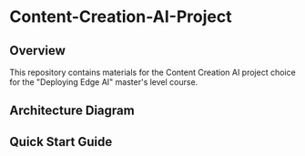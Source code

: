 # Content-Creation-AI-Project

## Overview
This repository contains materials for the Content Creation AI project choice  for the "Deploying Edge AI" master's level course. 

## Architecture Diagram

## Quick Start Guide
